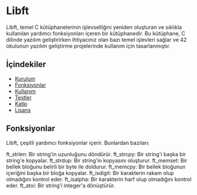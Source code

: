 # Libft

Libft, temel C kütüphanelerinin işlevselliğini yeniden oluşturan ve sıklıkla kullanılan yardımcı fonksiyonları içeren bir kütüphanedir. Bu kütüphane, C dilinde yazılım geliştirirken ihtiyacınız olan bazı temel işlevleri sağlar ve 42 okulunun yazılım geliştirme projelerinde kullanım için tasarlanmıştır.

## İçindekiler

- [Kurulum](#kurulum)
- [Fonksiyonlar](#fonksiyonlar)
- [Kullanım](#kullanım)
- [Testler](#testler)
- [Katkı](#katkı)
- [Lisans](#lisans)

## Fonksiyonlar
Libft, çeşitli yardımcı fonksiyonlar içerir. Bunlardan bazıları:

ft_strlen: Bir string'in uzunluğunu döndürür.
ft_strcpy: Bir string'i başka bir string'e kopyalar.
ft_strdup: Bir string'in kopyasını oluşturur.
ft_memset: Bir bellek bloğunu belirli bir byte ile doldurur.
ft_memcpy: Bir bellek bloğunun içeriğini başka bir bloğa kopyalar.
ft_isdigit: Bir karakterin rakam olup olmadığını kontrol eder.
ft_isalpha: Bir karakterin harf olup olmadığını kontrol eder.
ft_atoi: Bir string'i integer'a dönüştürür.
